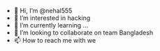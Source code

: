 - 👋 Hi, I’m @nehal555
- 👀 I’m interested in hacking 
- 🌱 I’m currently learning ...
- 💞️ I’m looking to collaborate on team Bangladesh 
- 📫 How to reach me with we

<!---
nehal555/nehal555 is a ✨ special ✨ repository because its `README.md` (this file) appears on your GitHub profile.
You can click the Preview link to take a look at your changes.
--->
